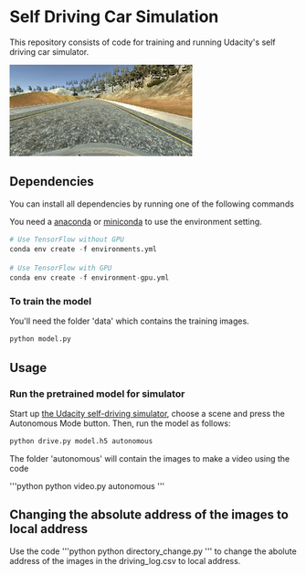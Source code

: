 # Self Driving Car Simulation
This repository consists of code for training and running Udacity's self driving car simulator.


![GIF](autonomous.gif)


## Dependencies

You can install all dependencies by running one of the following commands

You need a [anaconda](https://www.continuum.io/downloads) or [miniconda](https://conda.io/miniconda.html) to use the environment setting.

```python
# Use TensorFlow without GPU
conda env create -f environments.yml 

# Use TensorFlow with GPU
conda env create -f environment-gpu.yml
```

### To train the model

You'll need the folder 'data' which contains the training images.

```python
python model.py
```

## Usage


### Run the pretrained model for simulator

Start up [the Udacity self-driving simulator](https://github.com/udacity/self-driving-car-sim), choose a scene and press the Autonomous Mode button.  Then, run the model as follows:

```python
python drive.py model.h5 autonomous
```
The folder 'autonomous' will contain the images to make a video using the code

'''python
python video.py autonomous
'''

## Changing the absolute address of the images to local address
Use the code
'''python
python directory_change.py
'''
to change the abolute address of the images in the driving_log.csv to local address.
